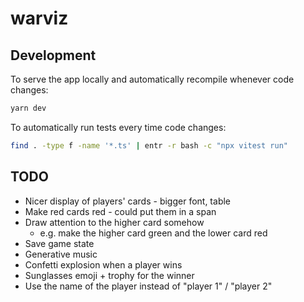 # warviz

## Development

To serve the app locally and automatically recompile whenever code changes:

```bash
yarn dev
```

To automatically run tests every time code changes:

```bash
find . -type f -name '*.ts' | entr -r bash -c "npx vitest run"
```

## TODO

* Nicer display of players' cards - bigger font, table
* Make red cards red - could put them in a span
* Draw attention to the higher card somehow
  * e.g. make the higher card green and the lower card red
* Save game state
* Generative music
* Confetti explosion when a player wins
* Sunglasses emoji + trophy for the winner
* Use the name of the player instead of "player 1" / "player 2"
